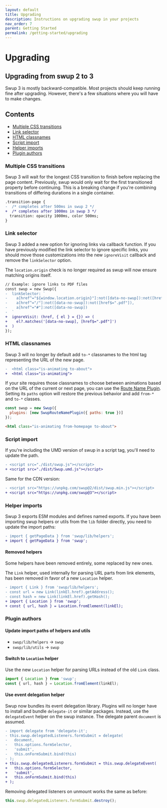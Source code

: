 ```yaml
---
layout: default
title: Upgrading
description: Instructions on upgrading swup in your projects
nav_order: 7
parent: Getting Started
permalink: /getting-started/upgrading
---
```


# Upgrading

## Upgrading from swup 2 to 3

Swup 3 is mostly backward-compatible. Most projects should keep running fine after upgrading. However, there's a few situations where you will have to make changes.

## Contents

- [Multiple CSS transitions](#multiple-css-transitions)
- [Link selector](#link-selector)
- [HTML classnames](#html-classnames)
- [Script import](#script-import)
- [Helper imports](#helper-imports)
- [Plugin authors](#plugin-authors)

### Multiple CSS transitions

Swup 3 will wait for the longest CSS transition to finish before replacing the page content. Previously, swup would only wait for the first transitioned property before continuing. This is a breaking change if you're combining transitions of differing durations in a single container.

```diff
.transition-page {
-  /* completes after 500ms in swup 2 */
+  /* completes after 1000ms in swup 3 */
  transition: opacity 1000ms, color 500ms;
}
```

### Link selector

Swup 3 added a new option for ignoring links via callback function. If you have previously modified the link selector to ignore specific links, you should move those customizations into the new `ignoreVisit` callback and remove the `linkSelector` option.

The `location.origin` check is no longer required as swup will now ensure matching origins itself.

```diff
// Example: ignore links to PDF files
const swup = new Swup({
-  linkSelector: `
-    a[href^="${window.location.origin}"]:not([data-no-swup]):not([href$=".pdf"]),
-    a[href^="/"]:not([data-no-swup]):not([href$=".pdf"]),
-    a[href^="#"]:not([data-no-swup])
-  `
+  ignoreVisit: (href, { el } = {}) => (
+    el?.matches('[data-no-swup], [href$=".pdf"]')
+  )
});
```

### HTML classnames

Swup 3 will no longer by default add `to-*` classnames to the html tag
representing the URL of the new page.

```diff
-  <html class="is-animating to-about">
+  <html class="is-animating">
```

If your site requires those classnames to choose between animations based on the
URL of the current or next page, you can use the
[Route Name Plugin](/plugins/route-name-plugin). Setting its `paths` option will
restore the previous behavior and add `from-*` and `to-*` classes.

```js
const swup = new Swup({
  plugins: [new SwupRouteNamePlugin({ paths: true })]
});
```

```html
<html class="is-animating from-homepage to-about">
```

### Script import

If you're including the UMD version of swup in a script tag, you'll need to update the path.

```diff
- <script src="./dist/swup.js"></script>
+ <script src="./dist/Swup.umd.js"></script>
```

Same for the CDN version:

```diff
- <script src="https://unpkg.com/swup@2/dist/swup.min.js"></script>
+ <script src="https://unpkg.com/swup@3"></script>
```

### Helper imports

Swup 3 exports ESM modules and defines named exports. If you have been importing swup helpers or utils from the `lib` folder directly, you need to update the import paths:

```diff
- import { getPageData } from 'swup/lib/helpers';
+ import { getPageData } from 'swup';
```

#### Removed helpers

Some helpers have been removed entirely, some replaced by new ones.

The `Link` helper, used internally for parsing URL parts from link elements, has been removed in favor of a new `Location` helper.

```diff
- import { Link } from 'swup/lib/helpers';
- const url = new Link(linkEl.href).getAddress();
- const hash = new Link(linkEl.href).getHash();
+ import { Location } from 'swup';
+ const { url, hash } = Location.fromElement(linkEl);
```

### Plugin authors

#### Update import paths of helpers and utils

- `swup/lib/helpers` → `swup`
- `swup/lib/utils` → `swup`

#### Switch to `Location` helper

Use the new `Location` helper for parsing URLs instead of the old `Link` class.

```js
import { Location } from 'swup';
const { url, hash } = Location.fromElement(linkEl);
```

#### Use event delegation helper

Swup now bundles its event delegation library. Plugins will no longer have to install and bundle `delegate-it` or similar packages. Instead, use the `delegateEvent` helper on the swup instance. The delegate parent `document` is assumed.

```diff
- import delegate from 'delegate-it';
- this.swup.delegatedListeners.formSubmit = delegate(
-   document,
-   this.options.formSelector,
-   'submit',
-   this.onFormSubmit.bind(this)
- );
+ this.swup.delegatedListeners.formSubmit = this.swup.delegateEvent(
+   this.options.formSelector,
+   'submit',
+   this.onFormSubmit.bind(this)
+ );
```

Removing delegated listeners on unmount works the same as before:

```js
this.swup.delegatedListeners.formSubmit.destroy();
```
